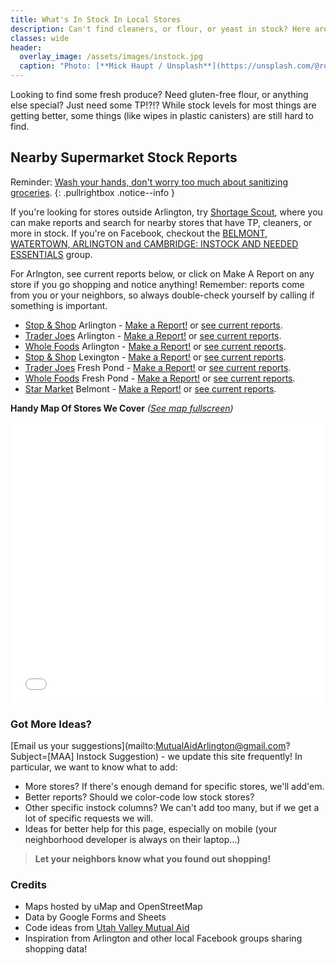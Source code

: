 ```yaml
---
title: What's In Stock In Local Stores
description: Can't find cleaners, or flour, or yeast in stock? Here are ways to check stock before you go to the store.
classes: wide
header:
  overlay_image: /assets/images/instock.jpg
  caption: "Photo: [**Mick Haupt / Unsplash**](https://unsplash.com/@rocinante_11)"
---
```


Looking to find some fresh produce?  Need gluten-free flour, or anything else special?  Just need some TP!?!?  While stock levels for most things are getting better, some things (like wipes in plastic canisters) are still hard to find.

## Nearby Supermarket Stock Reports

Reminder: [Wash your hands, don't worry too much about sanitizing groceries](https://www.npr.org/sections/health-shots/2020/04/12/832269202/no-you-dont-need-to-disinfect-your-groceries-but-here-s-to-shop-safely).
{: .pullrightbox .notice--info }

If you're looking for stores outside Arlington, try [Shortage Scout](https://www.shortagescout.com), where you can make reports and search for nearby stores that have TP, cleaners, or more in stock.  If you're on Facebook, checkout the [BELMONT, WATERTOWN, ARLINGTON and CAMBRIDGE: INSTOCK AND NEEDED ESSENTIALS](https://www.facebook.com/groups/251705095861238/) group.

For Arlngton, see current reports below, or click on Make A Report on any store if you go shopping and notice anything!  Remember: reports come from you or your neighbors, so always double-check yourself by calling if something is important.

- [Stop & Shop](https://stores.stopandshop.com/ma/arlington/905-massachusetts-avenue) Arlington - [Make a Report!](https://forms.gle/6EcqzbhtgWCiNH4k8) or [see current reports](https://docs.google.com/spreadsheets/d/1yF06PoxLKpBys5ql-WEwdvU_-rWY9GoG2lIXnrKiouU/).
- [Trader Joes](https://locations.traderjoes.com/ma/arlington/505/) Arlington - [Make a Report!](https://forms.gle/AYehDZpKdWsZzYqJ8) or [see current reports](https://docs.google.com/spreadsheets/d/1fSx_1oio9Uc4OtGXghu9nw8Ob4MxjZ0BfyymyQOBX_Y/).
- [Whole Foods](https://www.wholefoodsmarket.com/stores/arlington-ma) Arlington - [Make a Report!](https://forms.gle/GncbosLBnAoJEYtM7) or [see current reports](https://docs.google.com/spreadsheets/d/1bNO1pqrOS3deFg1WiiY-RyveuYpz2cQT-OnD1s3fOWA/).
- [Stop & Shop](https://stores.stopandshop.com/ma/lexington/36-bedford-street) Lexington - [Make a Report!](https://forms.gle/eEamqhPFsM19wzEr7) or [see current reports](https://docs.google.com/spreadsheets/d/1mb7HIMc_Y3XYilDm0DWX963NjPMExqHPHSxQb-5Hml0/).
- [Trader Joes](https://locations.traderjoes.com/ma/cambridge/517/) Fresh Pond - [Make a Report!](https://forms.gle/116QHwSQ4m312VRe8) or [see current reports](https://docs.google.com/spreadsheets/d/1oXb4V4zXLkJK9LIQYCjP7zK1EkN9RAT5aNjVUo7YhZg/).
- [Whole Foods](https://www.wholefoodsmarket.com/stores/freshpond) Fresh Pond - [Make a Report!](https://forms.gle/DfWPCffMmDbLbZBY8) or [see current reports](https://docs.google.com/spreadsheets/d/1yFKSWPv2Ikd9a8ujczSPL4YP-XBdUuaqbVBh3SufVkU/).
- [Star Market](https://local.starmarket.com/ma/belmont/535-trapelo-rd.html) Belmont - [Make a Report!](https://forms.gle/AEXWFXbFMwB83mrV6) or [see current reports](https://docs.google.com/spreadsheets/d/1EQM7UNoojPgeuvjauHC0MQzE_kiNDfYi0XqW1gYtPms/edit?usp=sharing).

**Handy Map Of Stores We Cover**  _([See map fullscreen](https://umap.openstreetmap.fr/en/map/arlington-groceries-report_443024))_

<iframe width="100%" height="450px" frameborder="0" allowfullscreen src="//umap.openstreetmap.fr/en/map/arlington-groceries-report_443024?scaleControl=false&miniMap=false&scrollWheelZoom=false&zoomControl=true&allowEdit=false&moreControl=true&searchControl=null&tilelayersControl=null&embedControl=null&datalayersControl=true&onLoadPanel=undefined&captionBar=false"></iframe>

### Got More Ideas?

[Email us your suggestions](mailto:MutualAidArlington@gmail.com?Subject=[MAA] Instock Suggestion) - we update this site frequently!  In particular, we want to know what to add:
- More stores?  If there's enough demand for specific stores, we'll add'em.
- Better reports? Should we color-code low stock stores?
- Other specific instock columns?  We can't add too many, but if we get a lot of specific requests we will.
- Ideas for better help for this page, especially on mobile (your neighborhood developer is always on their laptop...)

> **Let your neighbors know what you found out shopping!** <span style="color: #cc00cc"><i class="fa fa-cart-plus"></i></span>

### Credits

- Maps hosted by uMap and OpenStreetMap
- Data by Google Forms and Sheets
- Code ideas from [Utah Valley Mutual Aid](https://twitter.com/utahmutualaid)
- Inspiration from Arlington and other local Facebook groups sharing shopping data!